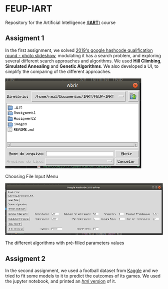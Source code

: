 # FEUP-IART

Repository for the Artificial Intelligence [(**IART**)](https://sigarra.up.pt/feup/pt/UCURR_GERAL.FICHA_UC_VIEW?pv_ocorrencia_id=436449) course

## Assigment 1

In the first assignment, we solved [2019's google hashcode qualification round - photo slideshow](https://github.com/raulviana/FEUP-IART/blob/master/Assigment1/assets/hashcode2019_qualification_task.pdf), modulating it has a search problem, and exploring several different search approaches and algorithms.
We used **Hill Climbing**, **Simulated Annealing** and **Genetic Algorithms**.
We also developed a UI, to simplify the comparing of the different approaches.


![Choosing file Menu](https://github.com/raulviana/FEUP-IART/blob/master/images/creenshot2.png)

Choosing File Input Menu


![Algorithms Menu](https://github.com/raulviana/FEUP-IART/blob/master/images/screnshot1.png)

The different algorithms with pré-filled parameters values 

## Assigment 2

In the second assignment, we used a football dataset from [Kaggle](https://www.kaggle.com/hugomathien/soccer) and we tried to fit some models to it to predict the outcomes of its games. 
We used the jupyter notebook, and printed an [*hml* version](https://github.com/raulviana/FEUP-IART/blob/master/Assigment2/docs/html_notebook_output.pdf) of it. 
